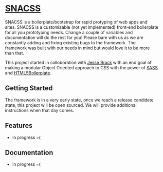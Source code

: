 # [SNACSS](http://snacss.com)

SNACSS is a boilerplate/bootstrap for rapid protyping of web apps and sites. SNACSS is a customizable (not yet implemented) front-end boilerplate for all you prototyping needs. Change a couple of variables and documentation will do the rest for you! Please bare with us as we are constantly adding and fixing existing bugs to the framework. The framework was built with our needs in mind but would love it to be more than that. 

This project started in colloboration with [Jesse Brack](http://jessebrack.com) with an end goal of making a modular Object Oriented approach to CSS with the power of [SASS](http://sass-lang.com/) and [HTML5Boilerplate](http://html5boilerplate.com).

## Getting Started

The framework is in a very early state, once we reach a release candidate state, this project will be open sourced. We will provide additional instructions when that day comes.

## Features

* In progress =(

## Documentation

* In progress =(

